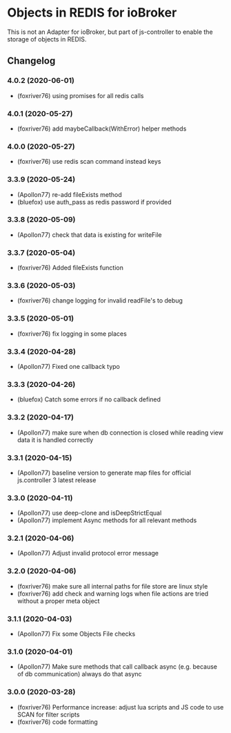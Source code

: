 # Objects in REDIS for ioBroker
This is not an Adapter for ioBroker, but part of js-controller to enable the storage of objects in REDIS.

## Changelog
### 4.0.2 (2020-06-01)
* (foxriver76) using promises for all redis calls

### 4.0.1 (2020-05-27)
* (foxriver76) add maybeCallback(WithError) helper methods

### 4.0.0 (2020-05-27)
* (foxriver76) use redis scan command instead keys

### 3.3.9 (2020-05-24)
* (Apollon77) re-add fileExists method
* (bluefox) use auth_pass as redis password if provided

### 3.3.8 (2020-05-09)
* (Apollon77) check that data is existing for writeFile

### 3.3.7 (2020-05-04)
* (foxriver76) Added fileExists function

### 3.3.6 (2020-05-03)
* (foxriver76) change logging for invalid readFile's to debug

### 3.3.5 (2020-05-01)
* (foxriver76) fix logging in some places

### 3.3.4 (2020-04-28)
* (Apollon77) Fixed one callback typo

### 3.3.3 (2020-04-26)
* (bluefox) Catch some errors if no callback defined

### 3.3.2 (2020-04-17)
* (Apollon77) make sure when db connection is closed while reading view data it is handled correctly

### 3.3.1 (2020-04-15)
* (Apollon77) baseline version to generate map files for official js.controller 3 latest release 

### 3.3.0 (2020-04-11)
* (Apollon77) use deep-clone and isDeepStrictEqual
* (Apollon77) implement Async methods for all relevant methods

### 3.2.1 (2020-04-06)
* (Apollon77) Adjust invalid protocol error message

### 3.2.0 (2020-04-06)
* (foxriver76) make sure all internal paths for file store are linux style
* (foxriver76) add check and warning logs when file actions are tried without a proper meta object

### 3.1.1 (2020-04-03)
* (Apollon77) Fix some Objects File checks 

### 3.1.0 (2020-04-01)
* (Apollon77) Make sure methods that call callback async (e.g. because of db communication) always do that async

### 3.0.0 (2020-03-28)
* (foxriver76) Performance increase: adjust lua scripts and JS code to use SCAN for filter scripts
* (foxriver76) code formatting

